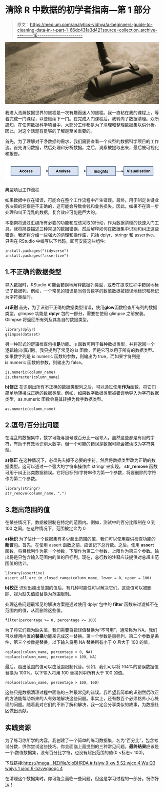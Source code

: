 # 清除 R 中数据的初学者指南—第 1 部分

> 原文：<https://medium.com/analytics-vidhya/a-beginners-guide-to-cleaning-data-in-r-part-1-66dc431a3d42?source=collection_archive---------16----------------------->

![](img/cdd7a87c850d3f6d0085ae42dd9ca6e2.png)

我进入浩瀚数据世界的旅程是一次有趣而迷人的旅程。我一直粘在我的课程上，等着完成一门课程，以便继续下一门。在完成入门课程后，我转向了数据清理。众所周知，在任何数据科学项目中，大部分工作都是为了清理和整理数据集以供分析。因此，对这个话题有足够的了解是至关重要的。

首先，为了理解对干净数据的需求，我们需要查看一个典型的数据科学项目的工作流。首先访问数据，然后处理和分析数据。之后，洞察被提取出来，最后被可视化和报告。

![](img/c16dd06de9dae38519a2717e2310a41b.png)

典型项目工作流程

如果数据中存在错误，可能会在整个工作流程中产生错误。最终，用于制定关键业务决策的洞察是不正确的，这可能会导致金钱和业务损失。因此，如果不在第一步处理和纠正混乱的数据，复合效应可能是巨大的。

本指南将通过汇编所有必要的功能和应该采取的行动，作为数据清理的快速入门工具。我将简要描述三种常见的数据错误，然后解释如何在数据集中识别和纠正这些错误。我还将介绍一些强大的清理和操作库，包括 dplyr、stringr 和 assertive。只需在 RStudio 中编写以下代码，即可安装这些组件:

```
install.packages("tidyverse")
install.packages("assertive")
```

## 1.不正确的数据类型

导入数据时，RStudio 可能会错误地解释数据列类型，或者在提取过程中错误地标记了数据列。例如，一个常见的错误是当包含数字的数值数据被错误地标识和标记为字符类型时。

**a)识别**
首先，为了识别不正确的数据类型错误，使用**glow**函数检查所有列的数据类型。glimpse 功能是 **dplyr** 包的一部分，需要在使用 glimpse 之前安装。Glimpse 将返回所有列及其各自的数据类型。

```
library(dplyr)
glimpse(dataset)
```

另一种形式的逻辑检查包括**是**功能。is 函数可用于每种数据类型，并将返回一个逻辑输出(真/假)。我只提到了常见的 is 函数，但是它可以用于所有的数据类型。如果数字列是 is.numeric 函数的参数，则输出为 true，而如果字符列是 is.numeric 函数的参数，则输出为 false。

```
is.numeric(column_name)
is.character(column_name)
```

**b)修正**
在识别出所有不正确的数据类型列之后，可以通过使用**作为**函数，将它们简单地转换成正确的数据类型。例如，如果数字数据类型被错误地导入为字符数据类型，as.numeric 函数会将其转换为数字数据类型。

```
as.numeric(column_name)
```

## 2.逗号/百分比问题

在混乱的数据集中，数字可能与逗号或百分比一起导入。虽然这些都是有用的字符，有助于有效地识别大数字，但一个可能的错误是数据可能会被读取为字符类型。

**a)修正**
在这种情况下，必须先去掉不必要的字符，然后将数据类型改为正确的数据类型。这可以通过一个强大的字符串操作库 stringr 来实现。 **str_remove** 函数可用于纠正此类数据错误。它将目标列/字符串作为第一个参数，将要删除的字符作为第二个参数。

```
library(stringr)
str_remove(column_name, ",")
```

## 3.超出范围的值

在某些情况下，数据被限制在特定的范围内。例如，测试中的百分比限制在 0 到 100 之间。在这种情况下，范围被定义为 0

**a)标识**
为了估计一个数据集有多少超出范围的值，我们可以使用提供检查功能的**断言**包。首先，在使用 assert 函数之前，应该记下总行数。之后，使用 **assert** 函数，将目标列作为第一个参数，下限作为第二个参数，上限作为第三个参数。输出将是只包含输入范围内的值的目标列。现在，总行数的注释应该提供对总超出范围值的估计。

```
library(assertive)
assert_all_are_in_closed_range(column_name, lower = 0, upper = 100)
```

**b)校正**
识别出超出范围的值后，有几种可能性可以解决它们。这些值可以被删除、视为缺失值或替换为范围限制。

处理这些问题最常见的解决方案是通过使用 dplyr 包中的 **filter** 函数来过滤掉不在范围内的值，从而删除这些值。

```
filter(percentage >= 0, percentage <= 100)
```

为了将它们视为缺失值，我们需要将错误值替换为“不可用”，通常称为 NA。我们可以使用内置的**替换**功能来完成这一替换。第一个参数是目标列，第二个参数是条件，第三个参数是替换。以下输入将用 NA 替换所有小于 0 且大于 100 的值。

```
replace(column_name, percentage < 0, NA)
replace(column_name, percentage > 100, NA)
```

最后，超出范围的值可以由范围限制代替。例如，我们可以将 104%的错误数据值替换为 100%。以下输入将用 100 替换列中所有大于 100 的值。

```
replace(column_name, percentage > 100, 100)
```

这些只是数据清理过程中面临的三种最常见的错误。我希望我简单的识别然后改正的方法能帮助新来的人有效地解决这些问题。事实上，还有数百个必须格外小心处理的问题。随着我对它们的不断了解和解决，我一定会分享类似的故事，为数据社区做出贡献。

## 实践资源

为了练习你所学的内容，我创建了一个简单的练习数据集，名为“百分比”，包含考试分数，供你尝试这些技巧。你会面临上面提到的三种常见问题。**最终结果**应该是一个:数值数据集，没有百分比字符，也没有超出范围的值(0 <标志< 100)。

下载链接:[https://mega . NZ/file/cIoBHRDA # fsiyw 9 xw 5 S2 wjco 4 Wu Q3 wajys 1 ujod 6-bzvwqaoqc 4](https://mega.nz/file/cIoBHRDA#FsIYW9xw5Sx2WJco4Wuq3WAjys1UJOd6-bZvwQAoQC4)

在清理这个数据集时，你可能会面临一些问题，但这是学习过程的一部分。祝你好运！